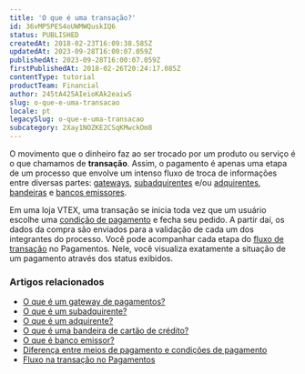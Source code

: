 ```yaml
---
title: 'O que é uma transação?'
id: 36vMP5PES4oUWMWQuskIQ6
status: PUBLISHED
createdAt: 2018-02-23T16:09:38.585Z
updatedAt: 2023-09-28T16:00:07.059Z
publishedAt: 2023-09-28T16:00:07.059Z
firstPublishedAt: 2018-02-26T20:24:17.085Z
contentType: tutorial
productTeam: Financial
author: 245tA425AIeioKAk2eaiwS
slug: o-que-e-uma-transacao
locale: pt
legacySlug: o-que-e-uma-transacao
subcategory: 2Xay1NOZKE2CSqKMwckOm8
---
```


O movimento que o dinheiro faz ao ser trocado por um produto ou serviço é o que chamamos de __transação__. Assim, o pagamento é apenas uma etapa de um processo que envolve um intenso fluxo de troca de informações entre diversas partes: [gateways](/pt/tutorial/o-que-e-um-gateway-de-pagamentos), [subadquirentes](/pt/tutorial/o-que-e-um-subadquirente) e/ou [adquirentes](/pt/tutorial/o-que-e-um-adquirente), [bandeiras](/pt/tutorial/o-que-e-uma-bandeira-de-cartao-de-credito) e [bancos emissores](/pt/tutorial/o-que-e-banco-emissor).

Em uma loja VTEX, uma transação se inicia toda vez que um usuário escolhe uma [condição de pagamento](/pt/tutorial/diferenca-entre-meios-de-pagamento-e-condicoes-de-pagamento) e fecha seu pedido. A partir daí, os dados da compra são enviados para a validação de cada um dos integrantes do processo. Você pode acompanhar cada etapa do [fluxo de transação](/pt/tutorial/fluxo-da-transacao-no-pagamentos) no Pagamentos. Nele, você visualiza exatamente a situação de um pagamento através dos status exibidos.

### Artigos relacionados
- [O que é um gateway de pagamentos?](/pt/tutorial/o-que-e-um-gateway-de-pagamentos)
- [O que é um subadquirente?](/pt/tutorial/o-que-e-um-subadquirente)
- [O que é um adquirente?](/pt/tutorial/o-que-e-um-adquirente)
- [O que é uma bandeira de cartão de crédito?](/pt/tutorial/o-que-e-uma-bandeira-de-cartao-de-credito)
- [O que é banco emissor?](/pt/tutorial/o-que-e-banco-emissor)
- [Diferença entre meios de pagamento e condições de pagamento](/pt/tutorial/diferenca-entre-meios-de-pagamento-e-condicoes-de-pagamento)
- [Fluxo na transação no Pagamentos](https://help.vtex.com/pt/tutorial/fluxo-da-transacao-no-pagamentos--Er2oWmqPIWWyeIy4IoEoQ "Fluxo na transação no Pagamentos") 
